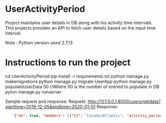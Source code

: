 # UserActivityPeriod
Project maintains user details in DB along with his activity time intervals. This projects provides an API to fetch user details based on the input time interval.

Note : Python version used 2.7.13

# Instructions to run the project 
cd UserActivityPeriod
pip install -r requirements.txt
python manage.py makemigrations
python manage.py migrate UserApp
python manage.py populateUserData 50 //Where 50 is the number of entried to populate in DB
pyton manage.py runserver


Sample request and response:
Request:
	http://127.0.0.1:8000/users/getdata?starttime=2019-12-05&endtime=2020-01-01
Response:
``` json
	{"ok": true, "members": [{"tz": "Canada/Atlantic", "activity_periods": [{"start_time": "Jan 01 2020 05:03:55.000000", "end_time": "Jan 01 2020 05:51:55.000000"}], "id": "3333", "real_name": "Emily"}, {"tz": "Antarctica/Davis", "activity_periods": [{"start_time": "Dec 13 2019 04:15:08.000000", "end_time": "Dec 13 2019 04:50:08.000000"}], "id": "1234", "real_name": "Shwetha"}, {"tz": "Asia/Almaty", "activity_periods": [{"start_time": "Dec 18 2019 11:29:44.000000", "end_time": "Dec 18 2019 12:24:44.000000"}, {"start_time": "Dec 10 2019 17:31:32.000000", "end_time": "Dec 10 2019 17:58:32.000000"}], "id": "4567", "real_name": "Isla"}, {"tz": "America/St_Barthelemy", "activity_periods": [{"start_time": "Dec 05 2019 14:07:13.000000", "end_time": "Dec 05 2019 14:28:13.000000"}], "id": "4667", "real_name": "Chandler"}]}
```